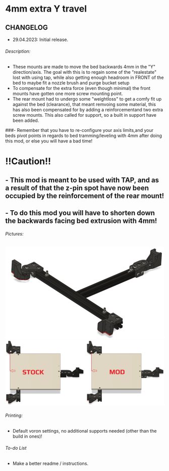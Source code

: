# 4mm extra Y travel

## CHANGELOG
- 29.04.2023: Initial release.

###### Description:
- These mounts are made to move the bed backwards 4mm in the "Y" direction/axis. The goal with this is to regain some of the "realestate" lost with using tap, while also getting enough headroom in FRONT of the bed to maybe fit a nozzle brush and purge bucket setup
- To compensate for the extra force (even though minimal) the front mounts have gotten one more screw mounting point. 
- The rear mount had to undergo some "weightloss" to get a comfy fit up against the bed (clearance), that meant remvoing some material, this has also been compensated for by adding a reinforcementand two extra screw mounts. This also called for support, so a built in support have been added.

###- Remember that you have to re-configure your axis limits,and your beds pivot points in regards to bed tramming/leveling with 4mm after doing this mod, or else you will have a bad time!

# !!Caution!!
## - This mod is meant to be used with TAP, and as a result of that the z-pin spot have now been occupied by the reinforcement of the rear mount!
## - To do this mod you will have to shorten down the backwards facing bed extrusion with 4mm!

###### Pictures:
![](./pics/1.PNG)
![](./pics/2.PNG)

###### Printing:
- Default voron settings, no additional supports needed (other than the build in ones)!

###### To-do List
- Make a better readme / instructions.